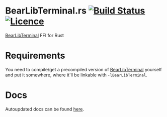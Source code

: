 # BearLibTerminal.rs [![Build Status](https://travis-ci.org/nabijaczleweli/BearLibTerminal.rs.svg?branch=master)](https://travis-ci.org/nabijaczleweli/BearLibTerminal.rs) [![Licence](https://img.shields.io/badge/license-MIT-blue.svg?style=flat)](LICENSE)
[BearLibTerminal](https://bitbucket.org/cfyzium/bearlibterminal) FFI for Rust

# Requirements
You need to compile/get a precompiled version of [BearLibTerminal](https://bitbucket.org/cfyzium/bearlibterminal) yourself and put it somewhere, where it'll be linkable with `-lBearLibTerminal`.

# Docs
Autoupdated docs can be found [here](https://cdn.rawgit.com/nabijaczleweli/BearLibTerminal.rs/doc/bear_lib_terminal/index.html).
